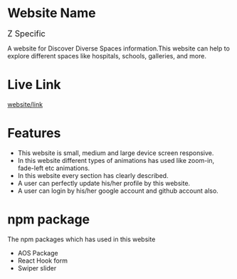 
# Website Name

<font size= "4"> Z Specific</font>

A website for Discover Diverse Spaces information.This website  can help to explore different spaces like hospitals, schools, galleries, and more.



# Live Link

[website/link](https://assignment-9-7e916.web.app)

# Features

- This website is small, medium and large device screen responsive.
- In this website different types of animations has used like zoom-in, fade-left etc animations.
- In this website every section has clearly described.
- A user can perfectly update his/her profile by this website. 
- A user can login by his/her google account and github account also.

# npm package

The npm packages which has used in this website

- AOS Package
- React Hook form
- Swiper slider






